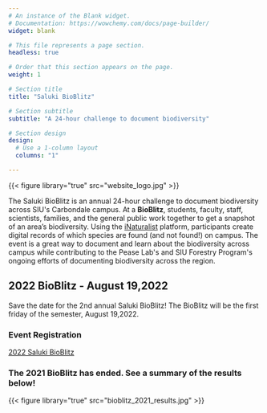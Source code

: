 ```yaml
---
# An instance of the Blank widget.
# Documentation: https://wowchemy.com/docs/page-builder/
widget: blank

# This file represents a page section.
headless: true

# Order that this section appears on the page.
weight: 1

# Section title
title: "Saluki BioBlitz"

# Section subtitle
subtitle: "A 24-hour challenge to document biodiversity"

# Section design
design:
  # Use a 1-column layout
  columns: "1"

---
```


{{< figure library="true" src="website_logo.jpg" >}}


The Saluki BioBlitz is an annual 24-hour challenge to document biodiversity across SIU's Carbondale campus. At a **BioBlitz**, students, faculty, staff, scientists, families, and the general public work together to get a snapshot of an area’s biodiversity. Using the [iNaturalist](https://www.inaturalist.org) platform, participants create digital records of which species are found (and not found!) on campus. The event is a great way to document and learn about the biodiversity across campus while contributing to the Pease Lab's and SIU Forestry Program's ongoing efforts of documenting biodiversity across the region.  

## 2022 BioBlitz - August 19,2022     

Save the date for the 2nd annual Saluki BioBlitz! The BioBlitz will be the first friday of the semester, August 19,2022.     

### Event Registration
[2022 Saluki BioBlitz](https://forms.office.com/Pages/ResponsePage.aspx?id=55h61U10-UO8kQjeH_NxDUMGBwbk2llNsWBKIWoAPu1UNTRVNE1TVUJOOEY5UTk1U003UlpSSTFFVy4u)

### The 2021 BioBlitz has ended. See a summary of the results below!    

{{< figure library="true" src="bioblitz_2021_results.jpg" >}}

